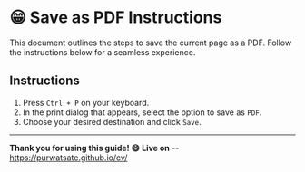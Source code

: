 # 😁 Save as PDF Instructions

This document outlines the steps to save the current page as a PDF. Follow the instructions below for a seamless experience.

## Instructions

1. Press `Ctrl + P` on your keyboard.
2. In the print dialog that appears, select the option to save as `PDF`.
3. Choose your desired destination and click `Save`.

---

**Thank you for using this guide! 😄**
**Live on** -- https://purwatsate.github.io/cv/
